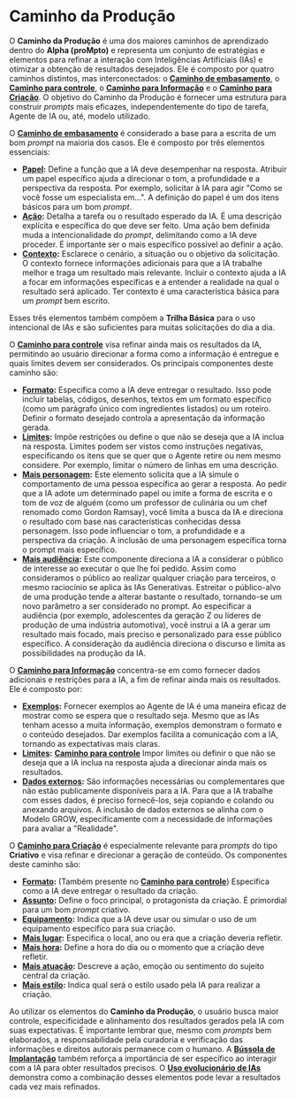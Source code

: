# Caminho da Produção

O **Caminho da Produção** é uma dos maiores caminhos de aprendizado dentro do **Alpha (proMpto)** e representa um conjunto de estratégias e elementos para refinar a interação com Inteligências Artificiais (IAs) e otimizar a obtenção de resultados desejados. Ele é composto por quatro caminhos distintos, mas interconectados: o **[Caminho de embasamento](../../conceitos/jornada/caminho-de-embasamento.md)**, o **[Caminho para controle](../../conceitos/jornada/caminho-para-controle.md)**, o **[Caminho para Informação](../../conceitos/jornada/caminho-para-informacao.md)** e o **[Caminho para Criação](../../conceitos/jornada/caminho-para-criacao.md)**. O objetivo do Caminho da Produção é fornecer uma estrutura para construir *prompts* mais eficazes, independentemente do tipo de tarefa, Agente de IA ou, até, modelo utilizado.

O **[Caminho de embasamento](../../conceitos/jornada/caminho-de-embasamento.md)** é considerado a base para a escrita de um bom *prompt* na maioria dos casos. Ele é composto por três elementos essenciais:

*   **[Papel](../../partes-de-prompt/papel.md):** Define a função que a IA deve desempenhar na resposta. Atribuir um papel específico ajuda a direcionar o tom, a profundidade e a perspectiva da resposta. Por exemplo, solicitar à IA para agir "Como se você fosse um especialista em...". A definição do papel é um dos itens básicos para um bom *prompt*.
*   **[Ação](../../partes-de-prompt/acao.md):** Detalha a tarefa ou o resultado esperado da IA. É uma descrição explícita e específica do que deve ser feito. Uma ação bem definida muda a intencionalidade do *prompt*, delimitando como a IA deve proceder. É importante ser o mais específico possível ao definir a ação.
*   **[Contexto](../../partes-de-prompt/contexto.md):** Esclarece o cenário, a situação ou o objetivo da solicitação. O contexto fornece informações adicionais para que a IA trabalhe melhor e traga um resultado mais relevante. Incluir o contexto ajuda a IA a focar em informações específicas e a entender a realidade na qual o resultado será aplicado. Ter contexto é uma característica básica para um *prompt* bem escrito.

Esses três elementos também compõem a **Trilha Básica** para o uso intencional de IAs e são suficientes para muitas solicitações do dia a dia.

O **[Caminho para controle](../../conceitos/jornada/caminho-para-controle.md)** visa refinar ainda mais os resultados da IA, permitindo ao usuário direcionar a forma como a informação é entregue e quais limites devem ser considerados. Os principais componentes deste caminho são:

*   **[Formato](../../partes-de-prompt/controle/formato.md):** Especifica como a IA deve entregar o resultado. Isso pode incluir tabelas, códigos, desenhos, textos em um formato específico (como um parágrafo único com ingredientes listados) ou um roteiro. Definir o formato desejado controla a apresentação da informação gerada.
*   **[Limites](../../partes-de-prompt/controle/limites.md):** Impõe restrições ou define o que não se deseja que a IA inclua na resposta. Limites podem ser vistos como instruções negativas, especificando os itens que se quer que o Agente retire ou nem mesmo considere. Por exemplo, limitar o número de linhas em uma descrição.
*   **[Mais personagem](../../partes-de-prompt/controle/mais-personagem.md):** Este elemento solicita que a IA simule o comportamento de uma pessoa específica ao gerar a resposta. Ao pedir que a IA adote um determinado papel ou imite a forma de escrita e o tom de voz de alguém (como um professor de culinária ou um chef renomado como Gordon Ramsay), você limita a busca da IA e direciona o resultado com base nas características conhecidas dessa personagem. Isso pode influenciar o tom, a profundidade e a perspectiva da criação. A inclusão de uma personagem específica torna o prompt mais específico.
*   **[Mais audiência](../../partes-de-prompt/controle/mais-audiencia.md):** Este componente direciona a IA a considerar o público de interesse ao executar o que lhe foi pedido. Assim como consideramos o público ao realizar qualquer criação para terceiros, o mesmo raciocínio se aplica às IAs Generativas. Estreitar o público-alvo de uma produção tende a alterar bastante o resultado, tornando-se um novo parâmetro a ser considerado no prompt. Ao especificar a audiência (por exemplo, adolescentes da geração Z ou líderes de produção de uma indústria automotiva), você instrui a IA a gerar um resultado mais focado, mais preciso e personalizado para esse público específico. A consideração da audiência direciona o discurso e limita as possibilidades na produção da IA.

O **[Caminho para Informação](../../conceitos/jornada/caminho-para-informação.md)** concentra-se em como fornecer dados adicionais e restrições para a IA, a fim de refinar ainda mais os resultados. Ele é composto por:

*   **[Exemplos](../../partes-de-prompt/informacao/exemplos.md):** Fornecer exemplos ao Agente de IA é uma maneira eficaz de mostrar como se espera que o resultado seja. Mesmo que as IAs tenham acesso a muita informação, exemplos demonstram o formato e o conteúdo desejados. Dar exemplos facilita a comunicação com a IA, tornando as expectativas mais claras.
*   **[Limites](../../partes-de-prompt/controle/limites.md):** **[Caminho para controle](../../conceitos/jornada/caminho-para-controle.md)** Impor limites ou definir o que não se deseja que a IA inclua na resposta ajuda a direcionar ainda mais os resultados.
*   **[Dados externos](../../partes-de-prompt/informacao/dados-externos.md):** São informações necessárias ou complementares que não estão publicamente disponíveis para a IA. Para que a IA trabalhe com esses dados, é preciso fornecê-los, seja copiando e colando ou anexando arquivos. A inclusão de dados externos se alinha com o Modelo GROW, especificamente com a necessidade de informações para avaliar a "Realidade".

O **[Caminho para Criação](../../conceitos/jornada/caminho-para-criacao.md)** é especialmente relevante para *prompts* do tipo **Criativo** e visa refinar e direcionar a geração de conteúdo. Os componentes deste caminho são:

*   **[Formato](../../partes-de-prompt/controle/formato.md):** (Também presente no **[Caminho para controle](../../conceitos/jornada/caminho-para-controle.md)**) Especifica como a IA deve entregar o resultado da criação.
*   **[Assunto](../../partes-de-prompt/criacao/assunto.md):** Define o foco principal, o protagonista da criação. É primordial para um bom *prompt* criativo.
*   **[Equipamento](../../partes-de-prompt/criacao/equipamento.md):** Indica que a IA deve usar ou simular o uso de um equipamento específico para sua criação.
*   **[Mais lugar](../../partes-de-prompt/criacao/mais-lugar.md):** Especifica o local, ano ou era que a criação deveria refletir.
*   **[Mais hora](../../partes-de-prompt/criacao/mais-hora.md):** Define a hora do dia ou o momento que a criação deve refletir.
*   **[Mais atuação](../../partes-de-prompt/criacao/mais-atuacao.md):** Descreve a ação, emoção ou sentimento do sujeito central da criação.
*   **[Mais estilo](../../partes-de-prompt/criacao/mais-estilo.md):** Indica qual será o estilo usado pela IA para realizar a criação.

Ao utilizar os elementos do **Caminho da Produção**, o usuário busca maior controle, especificidade e alinhamento dos resultados gerados pela IA com suas expectativas. É importante lembrar que, mesmo com *prompts* bem elaborados, a responsabilidade pela curadoria e verificação das informações e direitos autorais permanece com o humano. A **[Bússola de Implantação](../../direcoes/bussola.md)** também reforça a importância de ser específico ao interagir com a IA para obter resultados precisos. O **[Uso evolucionário de IAs](../../uso-evolucionario-de-ias.md)** demonstra como a combinação desses elementos pode levar a resultados cada vez mais refinados.
